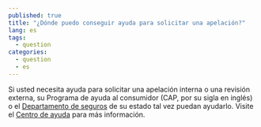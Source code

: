 ```yaml
---
published: true
title: "¿Dónde puedo conseguir ayuda para solicitar una apelación?"
lang: es
tags: 
  - question
categories: 
  - question
  - es
---
```


Si usted necesita ayuda para solicitar una apelación interna o una revisión externa, su Programa de ayuda al consumidor (CAP, por su sigla en inglés) o el [Departamento de seguros](http://www.naic.org/state_web_map.htm) de su estado tal vez puedan ayudarlo. Visite el [Centro de ayuda](/es/help-center) para más información.
